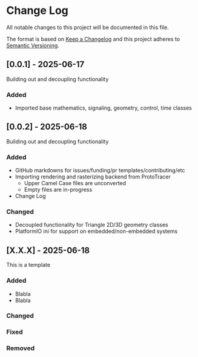 # Change Log
All notable changes to this project will be documented in this file.
 
The format is based on [Keep a Changelog](http://keepachangelog.com/)
and this project adheres to [Semantic Versioning](http://semver.org/).

## [0.0.1] - 2025-06-17
 
Building out and decoupling functionality
 
### Added
- Imported base mathematics, signaling, geometry, control, time classes



## [0.0.2] - 2025-06-18
 
Building out and decoupling functionality
 
### Added
- GitHub markdowns for issues/funding/pr templates/contributing/etc
- Importing rendering and rasterizing backend from ProtoTracer
    - Upper Camel Case files are unconverted
    - Empty files are in-progress
- Change Log
 
### Changed
- Decoupled functionality for Triangle 2D/3D geometry classes
- PlatformIO ini for support on embedded/non-embedded systems






## [X.X.X] - 2025-06-18

This is a template
 
### Added
- Blabla
- Blabla
 
### Changed
 
### Fixed

### Removed